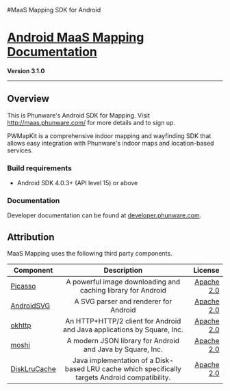 #MaaS Mapping SDK for Android

[Android MaaS Mapping Documentation](http://phunware.github.io/maas-mapping-android-sdk/)
=======
**Version 3.1.0**
________________


## Overview
This is Phunware's Android SDK for Mapping. Visit http://maas.phunware.com/ for more details and to sign up.

PWMapKit is a comprehensive indoor mapping and wayfinding SDK that allows easy integration with Phunware's indoor maps and location-based services.


### Build requirements
* Android SDK 4.0.3+ (API level 15) or above

### Documentation

Developer documentation can be found at
[developer.phunware.com](https://developer.phunware.com/pages/viewpage.action?pageId=3409284).

Attribution
-----------
MaaS Mapping uses the following third party components.

| Component     | Description   | License  |
| ------------- |:-------------:| -----:|
| [Picasso](https://github.com/square/picasso)      | A powerful image downloading and caching library for Android      |   [Apache 2.0](https://github.com/square/picasso/blob/master/LICENSE.txt) |
| [AndroidSVG](https://code.google.com/p/androidsvg/)      | A SVG parser and renderer for Android      |   [Apache 2.0](http://www.apache.org/licenses/LICENSE-2.0) |
| [okhttp](https://github.com/square/okhttp)        | An HTTP+HTTP/2 client for Android and Java applications by Square, Inc. | [Apache 2.0](https://github.com/square/okhttp/blob/master/LICENSE.txt) |
| [moshi](https://github.com/square/moshi)        | A modern JSON library for Android and Java by Square, Inc. | [Apache 2.0](https://github.com/square/moshi/blob/master/LICENSE.txt) |
| [DiskLruCache](https://github.com/JakeWharton/DiskLruCache)        | Java implementation of a Disk-based LRU cache which specifically targets Android compatibility. | [Apache 2.0](https://github.com/JakeWharton/DiskLruCache/blob/master/LICENSE.txt) |